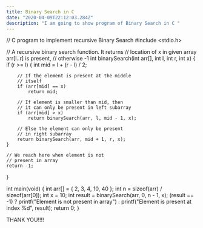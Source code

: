 ```yaml
---
title: Binary Search in C
date: "2020-04-09T22:12:03.284Z"
description: "I am going to show program of Binary Search in C "
---
```


// C program to implement recursive Binary Search
#include <stdio.h>

// A recursive binary search function. It returns
// location of x in given array arr[l..r] is present,
// otherwise -1
int binarySearch(int arr[], int l, int r, int x)
{
if (r >= l) {
int mid = l + (r - l) / 2;

    	// If the element is present at the middle
    	// itself
    	if (arr[mid] == x)
    		return mid;

    	// If element is smaller than mid, then
    	// it can only be present in left subarray
    	if (arr[mid] > x)
    		return binarySearch(arr, l, mid - 1, x);

    	// Else the element can only be present
    	// in right subarray
    	return binarySearch(arr, mid + 1, r, x);
    }

    // We reach here when element is not
    // present in array
    return -1;

}

int main(void)
{
int arr[] = { 2, 3, 4, 10, 40 };
int n = sizeof(arr) / sizeof(arr[0]);
int x = 10;
int result = binarySearch(arr, 0, n - 1, x);
(result == -1) ? printf("Element is not present in array")
: printf("Element is present at index %d",
result);
return 0;
}

THANK YOU!!!!
